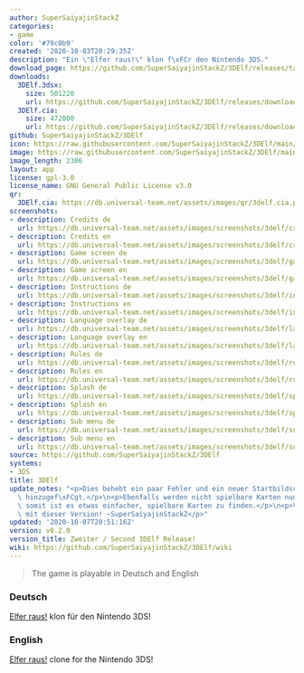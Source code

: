 ```yaml
---
author: SuperSaiyajinStackZ
categories:
- game
color: '#79c0b9'
created: '2020-10-03T20:29:35Z'
description: "Ein \"Elfer raus!\" klon f\xFCr den Nintendo 3DS."
download_page: https://github.com/SuperSaiyajinStackZ/3DElf/releases/tag/v0.2.0
downloads:
  3DElf.3dsx:
    size: 501220
    url: https://github.com/SuperSaiyajinStackZ/3DElf/releases/download/v0.2.0/3DElf.3dsx
  3DElf.cia:
    size: 472000
    url: https://github.com/SuperSaiyajinStackZ/3DElf/releases/download/v0.2.0/3DElf.cia
github: SuperSaiyajinStackZ/3DElf
icon: https://raw.githubusercontent.com/SuperSaiyajinStackZ/3DElf/main/3ds/app/icon.png
image: https://raw.githubusercontent.com/SuperSaiyajinStackZ/3DElf/main/3ds/app/banner.png
image_length: 2306
layout: app
license: gpl-3.0
license_name: GNU General Public License v3.0
qr:
  3DElf.cia: https://db.universal-team.net/assets/images/qr/3delf.cia.png
screenshots:
- description: Credits de
  url: https://db.universal-team.net/assets/images/screenshots/3delf/credits-de.png
- description: Credits en
  url: https://db.universal-team.net/assets/images/screenshots/3delf/credits-en.png
- description: Game screen de
  url: https://db.universal-team.net/assets/images/screenshots/3delf/game-screen-de.png
- description: Game screen en
  url: https://db.universal-team.net/assets/images/screenshots/3delf/game-screen-en.png
- description: Instructions de
  url: https://db.universal-team.net/assets/images/screenshots/3delf/instructions-de.png
- description: Instructions en
  url: https://db.universal-team.net/assets/images/screenshots/3delf/instructions-en.png
- description: Language overlay de
  url: https://db.universal-team.net/assets/images/screenshots/3delf/language-overlay-de.png
- description: Language overlay en
  url: https://db.universal-team.net/assets/images/screenshots/3delf/language-overlay-en.png
- description: Rules de
  url: https://db.universal-team.net/assets/images/screenshots/3delf/rules-de.png
- description: Rules en
  url: https://db.universal-team.net/assets/images/screenshots/3delf/rules-en.png
- description: Splash de
  url: https://db.universal-team.net/assets/images/screenshots/3delf/splash-de.png
- description: Splash en
  url: https://db.universal-team.net/assets/images/screenshots/3delf/splash-en.png
- description: Sub menu de
  url: https://db.universal-team.net/assets/images/screenshots/3delf/sub-menu-de.png
- description: Sub menu en
  url: https://db.universal-team.net/assets/images/screenshots/3delf/sub-menu-en.png
source: https://github.com/SuperSaiyajinStackZ/3DElf
systems:
- 3DS
title: 3DElf
update_notes: "<p>Dies behebt ein paar Fehler und ein neuer Startbildschirm wurde\
  \ hinzugef\xFCgt.</p>\n<p>Ebenfalls werden nicht spielbare Karten nun ausgeblendet,\
  \ somit ist es etwas einfacher, spielbare Karten zu finden.</p>\n<p>Viel spa\xDF\
  \ mit dieser Version! ~SuperSaiyajinStackZ</p>"
updated: '2020-10-07T20:51:16Z'
version: v0.2.0
version_title: Zweiter / Second 3DElf Release!
wiki: https://github.com/SuperSaiyajinStackZ/3DElf/wiki
---
```

> The game is playable in Deutsch and English

### Deutsch

[Elfer raus!](https://de.wikipedia.org/wiki/Elfer_raus!) klon für den Nintendo 3DS!

### English

[Elfer raus!](https://en.wikipedia.org/wiki/Domino_(card_game)#Elfer_Raus!) clone for the Nintendo 3DS!